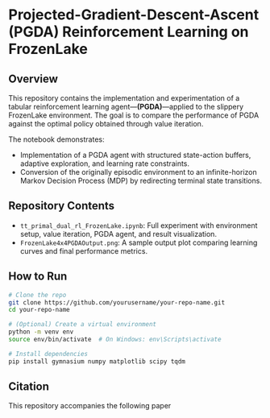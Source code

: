 # Projected-Gradient-Descent-Ascent (PGDA) Reinforcement Learning on FrozenLake

## Overview
This repository contains the implementation and experimentation of a tabular reinforcement learning agent—**(PGDA)**—applied to the slippery FrozenLake environment. The goal is to compare the performance of PGDA against the optimal policy obtained through value iteration.

The notebook demonstrates:
- Implementation of a PGDA agent with structured state-action buffers, adaptive exploration, and learning rate constraints.
- Conversion of the originally episodic environment to an infinite-horizon Markov Decision Process (MDP) by redirecting terminal state transitions.

## Repository Contents
- `tt_primal_dual_rl_FrozenLake.ipynb`: Full experiment with environment setup, value iteration, PGDA agent, and result visualization.
- `FrozenLake4x4PGDAOutput.png`: A sample output plot comparing learning curves and final performance metrics.

## How to Run
```bash
# Clone the repo
git clone https://github.com/yourusername/your-repo-name.git
cd your-repo-name

# (Optional) Create a virtual environment
python -m venv env
source env/bin/activate  # On Windows: env\Scripts\activate

# Install dependencies
pip install gymnasium numpy matplotlib scipy tqdm

```
## Citation
This repository accompanies the following paper
